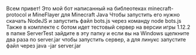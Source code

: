 Всем привет! 
Это мой бот написанный на библеотеках minecraft-protocol и MineFlayer для Minecraft Java
Чтобы запустить его нужно скачать NodeJS и запустить файл bots.js через команду node bots.js 
Также в комплекте с ботом идет тестовый сервер на версии игры 1.12.2 в папке ServerTest зайдите в эту папку и если вы на Windows щелкните два раза по server.jar чтобы запустить сервер, а для линукс запустите файл через java -jar server.jar
